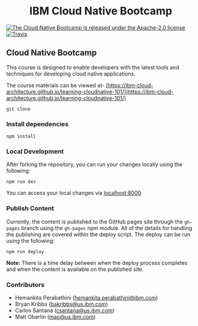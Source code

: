 
<h1 align="center">
IBM Cloud Native Bootcamp
</h1>

<p align="left">
    <a href="https://github.com/ibm-cloud-architecture/learning-cloudnative-101/blob/master/LICENSE">
    <img src="https://img.shields.io/badge/license-Apache--2.0-blue.svg" alt="The Cloud Native Bootcamp is released under the Apache-2.0 license" />
    <a href="https://travis-ci.org/github/ibm-cloud-architecture/learning-cloudnative-101"><img src="https://travis-ci.org/ibm-cloud-architecture/learning-cloudnative-101.svg?branch=master" alt="Travis"></a>
  </a>
</p>

## Cloud Native Bootcamp

This course is designed to enable developers with the latest tools and techniques for developing cloud native applications.

The course materials can be viewed at- [https://ibm-cloud-architecture.github.io/learning-cloudnative-101/](https://ibm-cloud-architecture.github.io/learning-cloudnative-101/)


```
git clone
```

### Install dependencies

```
npm install
```

### Local Development

After forking the repository, you can run your changes locally using the following:

```
npm run dev
```

You can access your local changes via [localhost:8000](http://localhost:8000).

### Publish Content

Currently, the content is published to the GitHub pages site through the `gh-pages` branch
using the `gh-pages` npm module. All of the details for handling the publishing are covered within
the deploy script. The deploy can be run using the following:

```
npm run deploy
```

**Note:** There is a time delay between when the deploy process completes and when the
content is available on the published site.

### Contributors

- Hemankita Perabathini (hemankita.perabathini@ibm.com)
- Bryan Kribbs (bakribbs@us.ibm.com)
- Carlos Santana (csantana@us.ibm.com)
- Matt Oberlin (mao@us.ibm.com)
